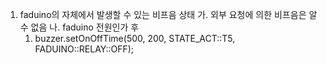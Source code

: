 1. faduino의 자체에서 발생할 수 있는 비프음 상태
  가. 외부 요청에 의한 비프음은 알 수 없음
  나. faduino 전원인가 후
    1) buzzer.setOnOffTime(500, 200, STATE_ACT::T5, FADUINO::RELAY::OFF);